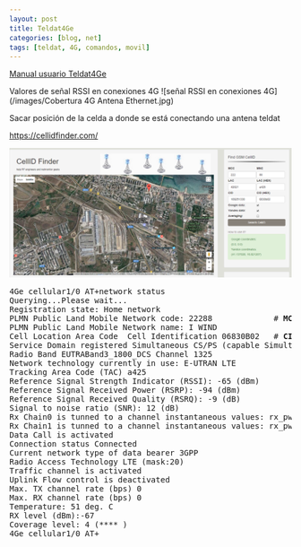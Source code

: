```yaml
---
layout: post
title: Teldat4Ge
categories: [blog, net]
tags: [teldat, 4G, comandos, movil]
---
```

[Manual usuario Teldat4Ge](/pdf/4g/Teldat4Ge.pdf)

Valores de señal RSSI en conexiones 4G
![señal RSSI en conexiones 4G](/images/Cobertura 4G Antena Ethernet.jpg)

Sacar posición de la celda a donde se está conectando una antena teldat

<a href="https://cellidfinder.com/">https://cellidfinder.com/</a>

![cellidfinder](/images/4G/cellidfinder.png)

<pre>
4Ge cellular1/0 AT+network status 
Querying...Please wait...
Registration state: Home network
PLMN Public Land Mobile Network code: 22288             # <b>MCC 222  MNC 88</b>
PLMN Public Land Mobile Network name: I WIND
Cell Location Area Code  Cell Identification 06830B02   # <b>CID (HEX) 06830B02</b>  
Service Domain registered Simultaneous CS/PS (capable Simultaneous CS/PS)
Radio Band EUTRABand3_1800_DCS Channel 1325
Network technology currently in use: E-UTRAN LTE
Tracking Area Code (TAC) a425                                    # <b>LAC (HEX) a425</b>
Reference Signal Strength Indicator (RSSI): -65 (dBm)
Reference Signal Received Power (RSRP): -94 (dBm)
Reference Signal Received Quality (RSRQ): -9 (dB)
Signal to noise ratio (SNR): 12 (dB)
Rx Chain0 is tunned to a channel instantaneous values: rx_pwr: -69 dBm ecio: -13 dB rsrp: -102 dBm ph: 0 deg
Rx Chain1 is tunned to a channel instantaneous values: rx_pwr: -60 dBm ecio: -13 dB rsrp: -93 dBm ph: 171 deg
Data Call is activated
Connection status Connected
Current network type of data bearer 3GPP
Radio Access Technology LTE (mask:20)
Traffic channel is activated
Uplink Flow control is deactivated
Max. TX channel rate (bps) 0
Max. RX channel rate (bps) 0
Temperature: 51 deg. C  
RX level (dBm):-67
Coverage level: 4 (**** )
4Ge cellular1/0 AT+


</pre>



